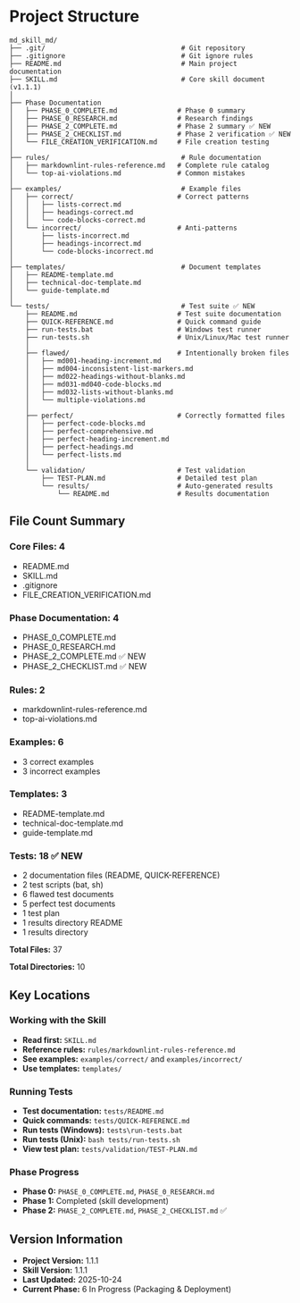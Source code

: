 # Project Structure

```text
md_skill_md/
├── .git/                                  # Git repository
├── .gitignore                             # Git ignore rules
├── README.md                              # Main project documentation
├── SKILL.md                               # Core skill document (v1.1.1)
│
├── Phase Documentation
│   ├── PHASE_0_COMPLETE.md               # Phase 0 summary
│   ├── PHASE_0_RESEARCH.md               # Research findings
│   ├── PHASE_2_COMPLETE.md               # Phase 2 summary ✅ NEW
│   ├── PHASE_2_CHECKLIST.md              # Phase 2 verification ✅ NEW
│   └── FILE_CREATION_VERIFICATION.md     # File creation testing
│
├── rules/                                 # Rule documentation
│   ├── markdownlint-rules-reference.md   # Complete rule catalog
│   └── top-ai-violations.md              # Common mistakes
│
├── examples/                              # Example files
│   ├── correct/                          # Correct patterns
│   │   ├── lists-correct.md
│   │   ├── headings-correct.md
│   │   └── code-blocks-correct.md
│   └── incorrect/                        # Anti-patterns
│       ├── lists-incorrect.md
│       ├── headings-incorrect.md
│       └── code-blocks-incorrect.md
│
├── templates/                             # Document templates
│   ├── README-template.md
│   ├── technical-doc-template.md
│   └── guide-template.md
│
└── tests/                                 # Test suite ✅ NEW
    ├── README.md                         # Test suite documentation
    ├── QUICK-REFERENCE.md                # Quick command guide
    ├── run-tests.bat                     # Windows test runner
    ├── run-tests.sh                      # Unix/Linux/Mac test runner
    │
    ├── flawed/                           # Intentionally broken files
    │   ├── md001-heading-increment.md
    │   ├── md004-inconsistent-list-markers.md
    │   ├── md022-headings-without-blanks.md
    │   ├── md031-md040-code-blocks.md
    │   ├── md032-lists-without-blanks.md
    │   └── multiple-violations.md
    │
    ├── perfect/                          # Correctly formatted files
    │   ├── perfect-code-blocks.md
    │   ├── perfect-comprehensive.md
    │   ├── perfect-heading-increment.md
    │   ├── perfect-headings.md
    │   └── perfect-lists.md
    │
    └── validation/                       # Test validation
        ├── TEST-PLAN.md                  # Detailed test plan
        └── results/                      # Auto-generated results
            └── README.md                 # Results documentation
```

## File Count Summary

### Core Files: 4

- README.md
- SKILL.md
- .gitignore
- FILE_CREATION_VERIFICATION.md

### Phase Documentation: 4

- PHASE_0_COMPLETE.md
- PHASE_0_RESEARCH.md
- PHASE_2_COMPLETE.md ✅ NEW
- PHASE_2_CHECKLIST.md ✅ NEW

### Rules: 2

- markdownlint-rules-reference.md
- top-ai-violations.md

### Examples: 6

- 3 correct examples
- 3 incorrect examples

### Templates: 3

- README-template.md
- technical-doc-template.md
- guide-template.md

### Tests: 18 ✅ NEW

- 2 documentation files (README, QUICK-REFERENCE)
- 2 test scripts (bat, sh)
- 6 flawed test documents
- 5 perfect test documents
- 1 test plan
- 1 results directory README
- 1 results directory

**Total Files:** 37

**Total Directories:** 10

## Key Locations

### Working with the Skill

- **Read first:** `SKILL.md`
- **Reference rules:** `rules/markdownlint-rules-reference.md`
- **See examples:** `examples/correct/` and `examples/incorrect/`
- **Use templates:** `templates/`

### Running Tests

- **Test documentation:** `tests/README.md`
- **Quick commands:** `tests/QUICK-REFERENCE.md`
- **Run tests (Windows):** `tests\run-tests.bat`
- **Run tests (Unix):** `bash tests/run-tests.sh`
- **View test plan:** `tests/validation/TEST-PLAN.md`

### Phase Progress

- **Phase 0:** `PHASE_0_COMPLETE.md`, `PHASE_0_RESEARCH.md`
- **Phase 1:** Completed (skill development)
- **Phase 2:** `PHASE_2_COMPLETE.md`, `PHASE_2_CHECKLIST.md` ✅

## Version Information

- **Project Version:** 1.1.1
- **Skill Version:** 1.1.1
- **Last Updated:** 2025-10-24
- **Current Phase:** 6 In Progress (Packaging & Deployment)
